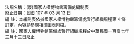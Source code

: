 法規名稱：(廢)國家人權博物館籌備處編制表  
廢止日期：民國 107 年 03 月 13 日  
編 註：本編制表依據國家人權博物館籌備處暫行組織規程第 4 條  
訂定，內容請參閱相關圖表附檔。  
編 註：國家人權博物館籌備處暫行組織規程於中華民國一百零七年  
三月十三日廢止  


